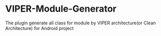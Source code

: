# VIPER-Module-Generator
The plugin generate all class for module by VIPER architecture(or Clean Architecture) for Android project
